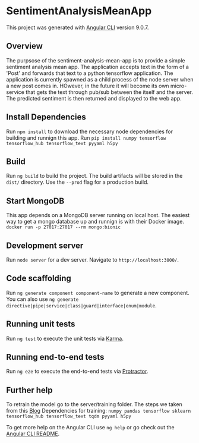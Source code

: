 # SentimentAnalysisMeanApp

This project was generated with [Angular CLI](https://github.com/angular/angular-cli) version 9.0.7.

## Overview
The purpsose of the sentiment-analysis-mean-app is to provide a simple sentiment analysis mean app. The application accepts text in the form of a 'Post' and forwards that text to a python tensorflow application. The application is currently spawned as a child process of the node server when a new post comes in. HOwever, in the future it will become its own micro-service that gets the text through pub/sub between the itself and the server. The predicted sentiment is then returned and displayed to the web app. 

## Install Dependencies
Run `npm install` to download the necessary node dependencies for building and runnign this app. 
Run `pip install numpy tensorflow tensorflow_hub tensorflow_text pyyaml h5py`

## Build

Run `ng build` to build the project. The build artifacts will be stored in the `dist/` directory. Use the `--prod` flag for a production build.

## Start MongoDB

This app depends on a MongoDB server running on local host. The easiest way to get a mongo database up and runnign is with their Docker image.
`docker run -p 27017:27017 --rm mongo:bionic`

## Development server

Run `node server` for a dev server. Navigate to `http://localhost:3000/`. 

## Code scaffolding

Run `ng generate component component-name` to generate a new component. You can also use `ng generate directive|pipe|service|class|guard|interface|enum|module`.

## Running unit tests

Run `ng test` to execute the unit tests via [Karma](https://karma-runner.github.io).

## Running end-to-end tests

Run `ng e2e` to execute the end-to-end tests via [Protractor](http://www.protractortest.org/).

## Further help

To retrain the model go to the server/training folder. The steps we taken from this [Blog](https://www.curiousily.com/posts/sentiment-analysis-with-tensorflow-2-and-keras-using-python/)
Dependencies for training: `numpy pandas tensorflow sklearn tensorflow_hub tensorflow_text tqdm pyyaml h5py`

To get more help on the Angular CLI use `ng help` or go check out the [Angular CLI README](https://github.com/angular/angular-cli/blob/master/README.md).
